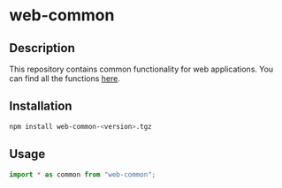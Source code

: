 # web-common

## Description

This repository contains common functionality for web applications.
You can find all the functions [here](./dist/index.d.ts).

## Installation

```bash
npm install web-common-<version>.tgz
```

## Usage

```javascript
import * as common from "web-common";
```
